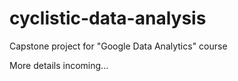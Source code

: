 # cyclistic-data-analysis
Capstone project for "Google Data Analytics" course 

More details incoming...
